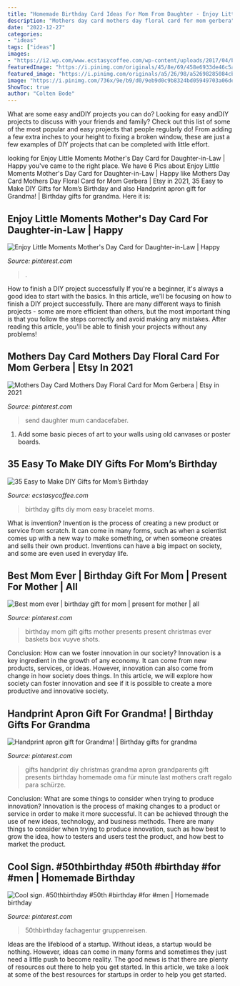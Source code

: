 ```yaml
---
title: "Homemade Birthday Card Ideas For Mom From Daughter - Enjoy Little Moments Mother&#039;s Day Card For Daughter-in-law"
description: "Mothers day card mothers day floral card for mom gerbera"
date: "2022-12-27"
categories:
- "ideas"
tags: ["ideas"]
images:
- "https://i2.wp.com/www.ecstasycoffee.com/wp-content/uploads/2017/04/bracelet.jpg?resize=750%2C610"
featuredImage: "https://i.pinimg.com/originals/45/8e/69/458e6933de46c5a7b05f8997da24bba9.jpg"
featured_image: "https://i.pinimg.com/originals/a5/26/98/a52698285084cb05628d65cf3e691d15.jpg"
image: "https://i.pinimg.com/736x/9e/b9/d0/9eb9d0c9b8324bd05949703a06de0ad4.jpg"
ShowToc: true
author: "Colten Bode"
---
```



What are some easy andDIY projects you can do?
Looking for easy andDIY projects to discuss with your friends and family? Check out this list of some of the most popular and easy projects that people regularly do! From adding a few extra inches to your height to fixing a broken window, these are just a few examples of DIY projects that can be completed with little effort.

	

		
looking for Enjoy Little Moments Mother&#039;s Day Card for Daughter-in-Law | Happy you've came to the right place. We have 6 Pics about Enjoy Little Moments Mother&#039;s Day Card for Daughter-in-Law | Happy like Mothers Day Card Mothers Day Floral Card for Mom Gerbera | Etsy in 2021, 35 Easy to Make DIY Gifts for Mom’s Birthday and also Handprint apron gift for Grandma! | Birthday gifts for grandma. Here it is:
		
    
## Enjoy Little Moments Mother&#039;s Day Card For Daughter-in-Law | Happy

<img loading=lazy src="https://i.pinimg.com/originals/45/8e/69/458e6933de46c5a7b05f8997da24bba9.jpg" onerror="this.onerror=null;this.src='https://tse1.mm.bing.net/th?id=OIP.Zc6PLnnYYc8FCgDHkOxizAHaKz&amp;pid=15.1';" alt="Enjoy Little Moments Mother&#039;s Day Card for Daughter-in-Law | Happy">

_Source: pinterest.com_

>. 

	

How to finish a DIY project successfully
If you're a beginner, it's always a good idea to start with the basics. In this article, we'll be focusing on how to finish a DIY project successfully. There are many different ways to finish projects - some are more efficient than others, but the most important thing is that you follow the steps correctly and avoid making any mistakes. After reading this article, you'll be able to finish your projects without any problems!

    
## Mothers Day Card Mothers Day Floral Card For Mom Gerbera | Etsy In 2021

<img loading=lazy src="https://i.pinimg.com/736x/61/94/3f/61943f6ad7b2e70290e958c8a024a1ae--birthday-cards-for-mother-mothers-day-cards.jpg" onerror="this.onerror=null;this.src='https://tse4.mm.bing.net/th?id=OIP.A0poOxIhWVgYlO97co6vZgHaJ4&amp;pid=15.1';" alt="Mothers Day Card Mothers Day Floral Card for Mom Gerbera | Etsy in 2021">

_Source: pinterest.com_

>send daughter mum candacefaber. 

	

1) Add some basic pieces of art to your walls using old canvases or poster boards.

    
## 35 Easy To Make DIY Gifts For Mom’s Birthday

<img loading=lazy src="https://i2.wp.com/www.ecstasycoffee.com/wp-content/uploads/2017/04/bracelet.jpg?resize=750%2C610" onerror="this.onerror=null;this.src='https://tse1.mm.bing.net/th?id=OIP.oCVBHYwOtKVOMj0XcYASbQHaGB&amp;pid=15.1';" alt="35 Easy to Make DIY Gifts for Mom’s Birthday">

_Source: ecstasycoffee.com_

>birthday gifts diy mom easy bracelet moms. 

	

What is invention?
Invention is the process of creating a new product or service from scratch. It can come in many forms, such as when a scientist comes up with a new way to make something, or when someone creates and sells their own product. Inventions can have a big impact on society, and some are even used in everyday life.

    
## Best Mom Ever | Birthday Gift For Mom | Present For Mother | All

<img loading=lazy src="https://i.pinimg.com/736x/9e/b9/d0/9eb9d0c9b8324bd05949703a06de0ad4.jpg" onerror="this.onerror=null;this.src='https://tse3.mm.bing.net/th?id=OIP.cVnTOL0BDiMO7qKZP07adwHaPj&amp;pid=15.1';" alt="Best mom ever | birthday gift for mom | present for mother | all">

_Source: pinterest.com_

>birthday mom gift gifts mother presents present christmas ever baskets box vuyve shots. 

	

Conclusion: How can we foster innovation in our society?
Innovation is a key ingredient in the growth of any economy. It can come from new products, services, or ideas. However, innovation can also come from change in how society does things. In this article, we will explore how society can foster innovation and see if it is possible to create a more productive and innovative society.

    
## Handprint Apron Gift For Grandma! | Birthday Gifts For Grandma

<img loading=lazy src="https://i.pinimg.com/736x/99/ff/13/99ff13e2cc5d9a2054cabd1abf166aa9--handprint-gifts-for-dad-handprint-apron.jpg" onerror="this.onerror=null;this.src='https://tse4.mm.bing.net/th?id=OIP.wiyWp2o9Y7Bq6VbJ9Cg4TgHaH8&amp;pid=15.1';" alt="Handprint apron gift for Grandma! | Birthday gifts for grandma">

_Source: pinterest.com_

>gifts handprint diy christmas grandma apron grandparents gift presents birthday homemade oma für minute last mothers craft regalo para schürze. 

	

Conclusion: What are some things to consider when trying to produce innovation?
Innovation is the process of making changes to a product or service in order to make it more successful. It can be achieved through the use of new ideas, technology, and business methods. There are many things to consider when trying to produce innovation, such as how best to grow the idea, how to testers and users test the product, and how best to market the product.

    
## Cool Sign. #50thbirthday #50th #birthday #for #men | Homemade Birthday

<img loading=lazy src="https://i.pinimg.com/originals/a5/26/98/a52698285084cb05628d65cf3e691d15.jpg" onerror="this.onerror=null;this.src='https://tse3.mm.bing.net/th?id=OIP.fC2bwrx1PgVYiuAO3lGQvAHaJ3&amp;pid=15.1';" alt="Cool sign. #50thbirthday #50th #birthday #for #men | Homemade birthday">

_Source: pinterest.com_

>50thbirthday fachagentur gruppenreisen. 

	

Ideas are the lifeblood of a startup. Without ideas, a startup would be nothing. However, ideas can come in many forms and sometimes they just need a little push to become reality. The good news is that there are plenty of resources out there to help you get started. In this article, we take a look at some of the best resources for startups in order to help you get started.

